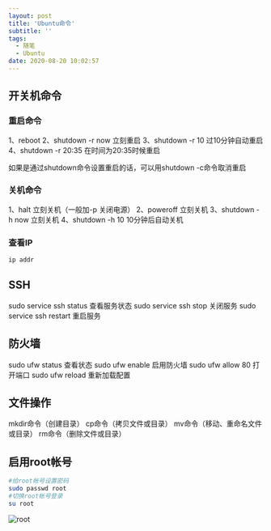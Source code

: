 ```yaml
---
layout: post
title: 'Ubuntu命令'
subtitle: ''
tags:
  - 随笔
  - Ubuntu
date: 2020-08-20 10:02:57
---
```


## 开关机命令

### 重启命令

1、reboot
2、shutdown -r now 立刻重启
3、shutdown -r 10 过10分钟自动重启
4、shutdown -r 20:35 在时间为20:35时候重启

如果是通过shutdown命令设置重启的话，可以用shutdown -c命令取消重启

### 关机命令

1、halt   立刻关机（一般加-p 关闭电源）
2、poweroff 立刻关机
3、shutdown -h now 立刻关机
4、shutdown -h 10 10分钟后自动关机

### 查看IP

``` bash
ip addr
```

## SSH

sudo service ssh status 查看服务状态
sudo service ssh stop  关闭服务
sudo service ssh restart  重启服务


## 防火墙

sudo ufw status 查看状态
sudo ufw enable 启用防火墙
sudo ufw allow 80 打开端口
sudo ufw reload 重新加载配置

## 文件操作

mkdir命令（创建目录）
cp命令（拷贝文件或目录）
mv命令（移动、重命名文件或目录）
rm命令（删除文件或目录）

## 启用root帐号

```bash
#给root帐号设置密码
sudo passwd root
#切换root帐号登录
su root
```

![root](root1.png)
